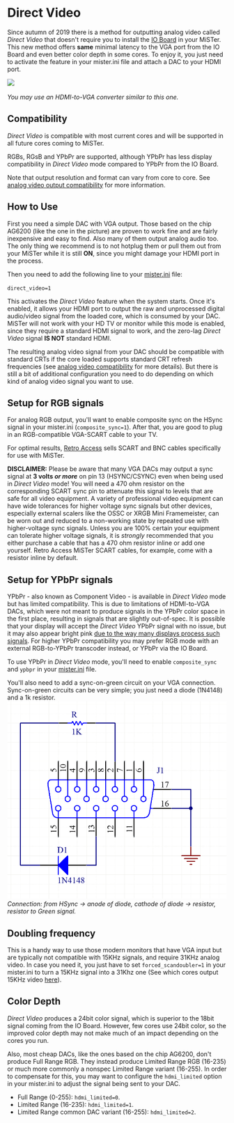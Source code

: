 # Direct Video
Since autumn of 2019 there is a method for outputting analog video called *Direct Video* that doesn't require you to install the [IO Board](IO-Board) in your MiSTer. This new method offers **same** minimal latency to the VGA port from the IO Board and even better color depth in some cores. To enjoy it, you just need to activate the feature in your mister.ini file and attach a DAC to your HDMI port.

<img src="https://raw.githubusercontent.com/wiki/MiSTer-devel/Main_MiSTer/pictures/direct-video-dac.jpg" height=250>

*You may use an HDMI-to-VGA converter similar to this one.*

## Compatibility

*Direct Video* is compatible with most current cores and will be supported in all future cores coming to MiSTer.

RGBs, RGsB and YPbPr are supported, although YPbPr has less display compatibility in *Direct Video* mode compared to YPbPr from the IO Board.

Note that output resolution and format can vary from core to core. See [analog video output compatibility](Analog-video-output-compatibility) for more information.

## How to Use

First you need a simple DAC with VGA output. Those based on the chip AG6200 (like the one in the picture) are proven to work fine and are fairly inexpensive and easy to find. Also many of them output analog audio too. The only thing we recommend is to not hotplug them or pull them out from your MiSTer while it is still **ON**, since you might damage your HDMI port in the process.

Then you need to add the following line to your [mister.ini](Configuration-Files) file:

`direct_video=1`

This activates the *Direct Video* feature when the system starts. Once it's enabled, it allows your HDMI port to output the raw and unprocessed digital audio/video signal from the loaded core, which is consumed by your DAC. MiSTer will not work with your HD TV or monitor while this mode is enabled, since they require a standard HDMI signal to work, and the zero-lag *Direct Video* signal **IS NOT** standard HDMI.

The resulting analog video signal from your DAC should be compatible with standard CRTs if the core loaded supports standard CRT refresh frequencies (see [analog video compatibility](Analog-video-output-compatibility) for more details). But there is still a bit of additional configuration you need to do depending on which kind of analog video signal you want to use.

## Setup for RGB signals

For analog RGB output, you'll want to enable composite sync on the HSync signal in your mister.ini (`composite_sync=1`). After that, you are good to plug in an RGB-compatible VGA-SCART cable to your TV.

For optimal results, [Retro Access](https://retro-access.com/products/mister-io-scart?_pos=1&_sid=97cb11000&_ss=r) sells SCART and BNC cables specifically for use with MiSTer.

**DISCLAIMER:** Please be aware that many VGA DACs may output a sync signal at **3 volts _or more_** on pin 13 (HSYNC/CSYNC) even when being used in *Direct Video* mode! You will need a 470 ohm resistor on the corresponding SCART sync pin to attenuate this signal to levels that are safe for all video equipment. A variety of professional video equipment can have wide tolerances for higher voltage sync signals but other devices, especially external scalers like the OSSC or XRGB Mini Framemeister, can be worn out and reduced to a non-working state by repeated use with higher-voltage sync signals. Unless you are 100% certain your equipment can tolerate higher voltage signals, it is _strongly_ recommended that you either purchase a cable that has a 470 ohm resistor inline or add one yourself. Retro Access MiSTer SCART cables, for example, come with a resistor inline by default.

## Setup for YPbPr signals

YPbPr - also known as Component Video - is available in *Direct Video* mode but has limited compatibility. This is due to limitations of HDMI-to-VGA DACs, which were not meant to produce signals in the YPbPr color space in the first place, resulting in signals that are slightly out-of-spec. It is possible that your display will accept the *Direct Video* YPbPr signal with no issue, but it may also appear bright pink [due to the way many displays process such signals](https://github.com/MiSTer-devel/Main_MiSTer/issues/210#issuecomment-622672178). For higher YPbPr compatibility you may prefer RGB mode with an external RGB-to-YPbPr transcoder instead, or YPbPr via the IO Board.

To use YPbPr in *Direct Video* mode, you'll need to enable `composite_sync` and `ypbpr` in your [mister.ini](Configuration-Files) file. 

You'll also need to add a sync-on-green circuit on your VGA connection. Sync-on-green circuits can be very simple; you just need a diode (1N4148) and a 1k resistor.
![picture](pictures/sync-on-green-circuit.png)
*Connection: from HSync -> anode of diode, cathode of diode -> resistor, resistor to Green signal.*

## Doubling frequency

This is a handy way to use those modern monitors that have VGA input but are typically not compatible with 15KHz signals, and require 31KHz analog video. In case you need it, you just have to set `forced_scandoubler=1` in your mister.ini to turn a 15KHz signal into a 31Khz one (See which cores output 15KHz video [here](Analog-video-output-compatibility)).


## Color Depth

*Direct Video* produces a 24bit color signal, which is superior to the 18bit signal coming from the IO Board. However, few cores use 24bit color, so the improved color depth may not make much of an impact depending on the cores you run.

Also, most cheap DACs, like the ones based on the chip AG6200, don't produce Full Range RGB. They instead produce Limited Range RGB (16-235) or much more commonly a nonspec Limited Range variant (16-255). In order to compensate for this, you may want to configure the `hdmi_limited` option in your mister.ini to adjust the signal being sent to your DAC.

- Full Range (0-255): `hdmi_limited=0`.
- Limited Range (16-235): `hdmi_limited=1`.
- Limited Range common DAC variant (16-255): `hdmi_limited=2`.

